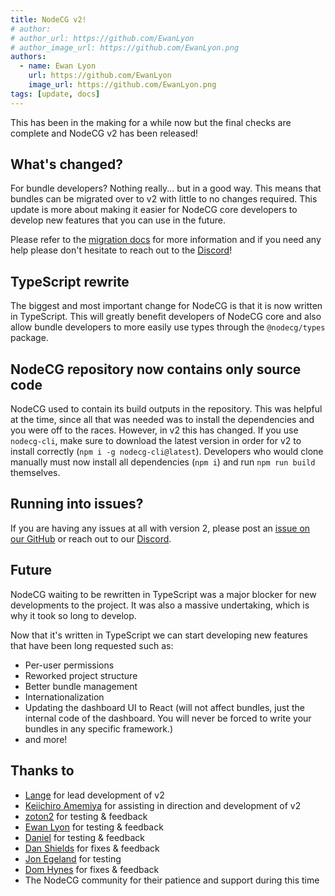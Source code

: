 ```yaml
---
title: NodeCG v2!
# author:
# author_url: https://github.com/EwanLyon
# author_image_url: https://github.com/EwanLyon.png
authors:
  - name: Ewan Lyon
    url: https://github.com/EwanLyon
    image_url: https://github.com/EwanLyon.png
tags: [update, docs]
---
```


This has been in the making for a while now but the final checks are complete and NodeCG v2 has been released!

## What's changed?

For bundle developers? Nothing really... but in a good way. This means that bundles can be migrated over to v2 with little to no changes required. This update is more about making it easier for NodeCG core developers to develop new features that you can use in the future.

Please refer to the [migration docs](/docs/migrating/migrating-1.x-to-2.x) for more information and if you need any help please don't hesitate to reach out to the [Discord](https://discord.com/invite/GJ4r8a8)!

## TypeScript rewrite

The biggest and most important change for NodeCG is that it is now written in TypeScript. This will greatly benefit developers of NodeCG core and also allow bundle developers to more easily use types through the `@nodecg/types` package.

## NodeCG repository now contains only source code

NodeCG used to contain its build outputs in the repository. This was helpful at the time, since all that was needed was to install the dependencies and you were off to the races. However, in v2 this has changed. If you use `nodecg-cli`, make sure to download the latest version in order for v2 to install correctly (`npm i -g nodecg-cli@latest`). Developers who would clone manually must now install all dependencies (`npm i`) and run `npm run build` themselves.

## Running into issues?

If you are having any issues at all with version 2, please post an [issue on our GitHub](https://github.com/nodecg/nodecg/issues) or reach out to our [Discord](https://discord.com/invite/GJ4r8a8).

## Future

NodeCG waiting to be rewritten in TypeScript was a major blocker for new developments to the project. It was also a massive undertaking, which is why it took so long to develop.

Now that it's written in TypeScript we can start developing new features that have been long requested such as:

- Per-user permissions
- Reworked project structure
- Better bundle management
- Internationalization
- Updating the dashboard UI to React (will not affect bundles, just the internal code of the dashboard. You will never be forced to write your bundles in any specific framework.)
- and more!

## Thanks to

- [Lange](https://github.com/alvancamp) for lead development of v2
- [Keiichiro Amemiya](https://github.com/Hoishin) for assisting in direction and development of v2
- [zoton2](https://github.com/zoton2) for testing & feedback
- [Ewan Lyon](https://github.com/EwanLyon) for testing & feedback
- [Daniel](https://github.com/daniel0611) for testing & feedback
- [Dan Shields](https://github.com/Dan-Shields) for fixes & feedback
- [Jon Egeland](https://github.com/faultyserver) for testing
- [Dom Hynes](https://github.com/DomHynes) for fixes & feedback
- The NodeCG community for their patience and support during this time
